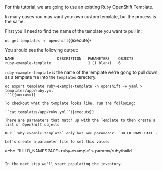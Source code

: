 For this tutorial, we are going to use an existing Ruby OpenShift Template. 

In many cases you may want your own custom template, but the process is the same.

First you'll need to find the name of the template you want to pull in:

``oc get templates -n openshift``{{execute}}

You should see the following output:
```
NAME                    DESCRIPTION   PARAMETERS    OBJECTS
ruby-example-template                 1 (1 blank)   6
```

`ruby-example-template` is the name of the template we're going to pull down as a template file into the `templates` directory.

```
oc export template ruby-example-template -n openshift -o yaml > templates/app/ruby.yml
```{{execute}}

To checkout what the template looks like, run the following:

``cat templates/app/ruby.yml``{{execute}}

There are parameters that match up with the Template to then create a list of OpenShift objects

Our `ruby-example-template` only has one parameter: `BUILD_NAMESPACE`. 

Let's create a parameter file to set this value:

```
echo 'BUILD_NAMESPACE=ruby-example' > params/ruby/build
```{{execute}}

In the next step we'll start populating the inventory.